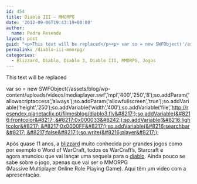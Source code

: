 ```yaml
---
id: 454
title: Diablo III – MMORPG
date: '2012-09-06T19:43:19+00:00'
author: 
  name: Pedro Resende
layout: post
guid: "<p>This text will be replaced</p><p> var so = new SWFObject('/assets/blog/wp-content/uploads/videos/mediaplayer.swf','mpl','400','250','8');so.addParam('allowscriptaccess','always');so.addParam('allowfullscreen','true');so.addVariable('height',"
permalink: /diablo-iii-mmorpg/
categories:
  - Blizzard, Diablo, Diablo 3, Diablo III, MMORPG, Jogos
---
```

This text will be replaced

var so = new SWFObject(&#8216;/assets/blog/wp-content/uploads/videos/mediaplayer.swf&#8217;,&#8217;mpl&#8217;,&#8217;400&#8242;,&#8217;250&#8242;,&#8217;8&#8242;);so.addParam(&#8216;allowscriptaccess&#8217;,&#8217;always&#8217;);so.addParam(&#8216;allowfullscreen&#8217;,&#8217;true&#8217;);so.addVariable(&#8216;height&#8217;,&#8217;250&#8242;);so.addVariable(&#8216;width&#8217;,&#8217;400&#8242;);so.addVariable(&#8216;file&#8217;,&#8217;http://resendex.planetaclix.pt/filmesblog/diablo3.flv&#8217;);so.addVariable(&#8216;frontcolor&#8217;,&#8217;0x000033&#8242;);so.addVariable(&#8216;lightcolor&#8217;,&#8217;0x0000FF&#8217;);so.addVariable(&#8216;searchbar&#8217;,&#8217;false&#8217;);so.write(&#8216;player&#8217;);

Após quase 11 anos, a <a href="http://www.blizzard.com/" target="_blank">blizzard</a> muito conhecida por grandes jogos como por exemplo o Word of WarCraft, todos os WarCraft’s, Starcraft e  
agora anunciou que vai lançar uma sequela para o <a href="http://www.blizzard.com/diablo3/" target="_blank">diablo</a>. Ainda pouco se sabe sobre o jogo, apenas que vai ser o MMORPG  
(Massive Multiplayer Online Role Playing Game). Aqui têm um video com a apresentação.